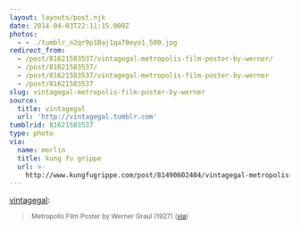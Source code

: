 ```yaml
---
layout: layouts/post.njk
date: 2014-04-03T22:11:15.000Z
photos:
  - - ./tumblr_n2qr9p1Baj1qa70eyo1_500.jpg
redirect_from:
  - /post/81621583537/vintagegal-metropolis-film-poster-by-werner/
  - /post/81621583537/
  - /post/81621583537/vintagegal-metropolis-film-poster-by-werner
  - /post/81621583537
slug: vintagegal-metropolis-film-poster-by-werner
source:
  title: vintagegal
  url: 'http://vintagegal.tumblr.com'
tumblrid: 81621583537
type: photo
via:
  name: merlin
  title: kung fu grippe
  url: >-
    http://www.kungfugrippe.com/post/81490602404/vintagegal-metropolis-film-poster-by-werner
---
```

<p><a class="tumblr_blog" href="http://vintagegal.tumblr.com/post/80203276130">vintagegal</a>:</p>

<blockquote>
<p><sub>Metropolis Film Poster by Werner Graul (1927) (<a href="http://geekynerfherder.blogspot.com/2012/06/movie-poster-art-metropolis-1927.html">via</a>)</sub></p>
</blockquote>
